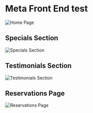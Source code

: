 # Meta Front End test

![Home Page](https://ibb.co/DzRpxvC)

## Specials Section

![Specials Section](https://ibb.co/HxMScnp)

## Testimonials Section

![Testimonials Section](https://ibb.co/n64318t)

## Reservations Page

![Reservations Page](https://ibb.co/9cXtCYr)
